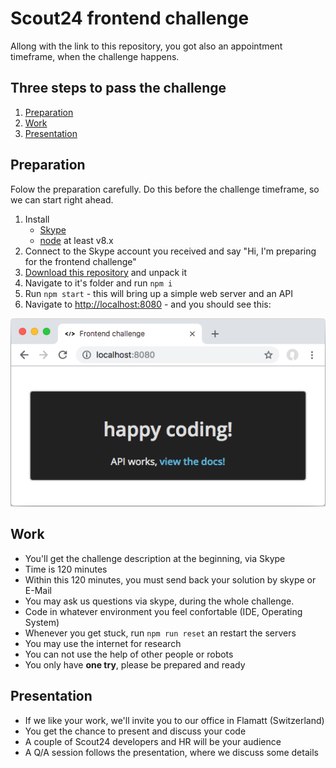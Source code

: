 # Scout24 frontend challenge
Allong with the link to this repository, you got also an appointment timeframe, when the challenge happens.

## Three steps to pass the challenge
1. [Preparation](#preparation)
2. [Work](#work)
3. [Presentation](#presentation)

## Preparation 
Folow the preparation carefully. Do this before the challenge timeframe, so we can start right ahead.
1. Install
   - [Skype](https://www.skype.com/en/)
   - [node](https://nodejs.org/en/download/) at least v8.x
2. Connect to the Skype account you received and say "Hi, I'm preparing for the frontend challenge"
3. [Download this repository](https://github.com/Scout24-CH/frontend-challenge/archive/master.zip) and unpack it
4. Navigate to it's folder and run `npm i`
5. Run `npm start` - this will bring up a simple web server and an API
6. Navigate to [http://localhost:8080](http://localhost:8080) - and you should see this:

![browser.png](docs/browser.png)

## Work
- You'll get the challenge description at the beginning, via Skype
- Time is 120 minutes
- Within this 120 minutes, you must send back your solution by skype or E-Mail
- You may ask us questions via skype, during the whole challenge.
- Code in whatever environment you feel confortable (IDE, Operating System)
- Whenever you get stuck, run `npm run reset` an restart the servers
- You may use the internet for research
- You can not use the help of other people or robots
- You only have **one try**, please be prepared and ready

## Presentation
- If we like your work, we'll invite you to our office in Flamatt (Switzerland)
- You get the chance to present and discuss your code 
- A couple of Scout24 developers and HR will be your audience
- A Q/A session follows the presentation, where we discuss some details

